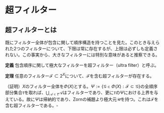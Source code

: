 # 超フィルター

<!--
    超フィルター
-->
## 超フィルターとは
既にフィルター全体が包含に関して順序構造を持つことを見た。このとき与えられた2つのフィルターについて、下限は常に存在するが、上限は必ずしも定義されない。この事実から、大きなフィルターには特別な意味があると推察できる。

**定義**
包含順序に関して極大なフィルターを超フィルター（ultra filter）と呼ぶ。

**定理**
任意のフィルター${ \mathscr{F}\subset 2^{X} }$について、${ \mathscr{F} }$を含む超フィルターが存在する。

（証明）${ X }$のフィルター全体を${ \Phi( X ) }$とする。${ \Psi:=\lbrace \mathscr{G}\in\Phi( X ) : \mathscr{F}\subset\mathscr{G} \rbrace }$の全順序部分集合${ \tau }$を取れば、${ \bigcup_{\mathscr{A}\in\tau}\mathscr{A} }$はフィルターであり、更に${ \tau }$の${ \Psi }$における上界を与えている。故に${ \Psi }$は帰納的であり、Zornの補題より極大元${ \mathscr{U} }$を持つ。これは${ \mathscr{F} }$を含む超フィルターである。${ \square }$

